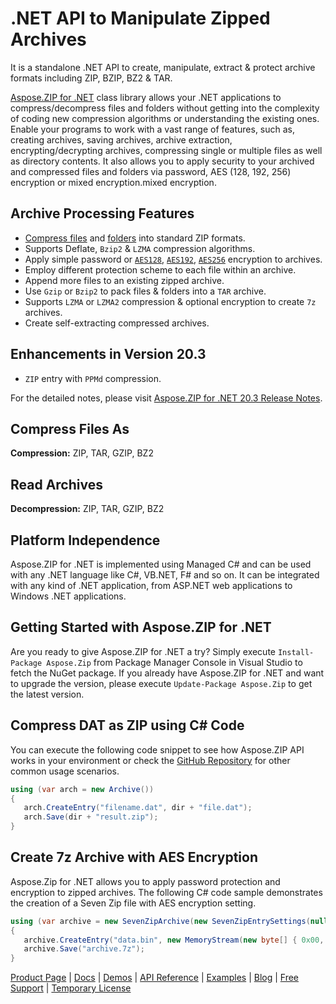 # .NET API to Manipulate Zipped Archives

It is a standalone .NET API to create, manipulate, extract & protect archive formats including ZIP, BZIP, BZ2 & TAR. 

[Aspose.ZIP for .NET](https://products.aspose.com/zip/net) class library allows your .NET applications to compress/decompress files and folders without getting into the complexity of coding new compression algorithms or understanding the existing ones. Enable your programs to work with a vast range of features, such as, creating archives, saving archives, archive extraction, encrypting/decrypting archives, compressing single or multiple files as well as directory contents. It also allows you to apply security to your archived and compressed files and folders via password, AES (128, 192, 256) encryption or mixed encryption.mixed encryption.

## Archive Processing Features

- [Compress files](https://docs.aspose.com/display/zipnet/Compressing+and+Decompressing+Files#CompressingandDecompressingFiles-CompressingFiles) and [folders](https://docs.aspose.com/display/zipnet/Compressing+and+Decompressing+Folders#CompressingandDecompressingFolders-CompressingDirectoryContents) into standard ZIP formats.
- Supports Deflate, `Bzip2` & `LZMA` compression algorithms.
- Apply simple password or [`AES128`](https://docs.aspose.com/display/zipnet/Password+Protecting+Archives#PasswordProtectingArchives-EncryptionofFileswithAES128), [`AES192`](https://docs.aspose.com/display/zipnet/Password+Protecting+Archives#PasswordProtectingArchives-EncryptionofFileswithAES192), [`AES256`](https://docs.aspose.com/display/zipnet/Password+Protecting+Archives#PasswordProtectingArchives-EncryptionofFileswithAES256) encryption to archives.
- Employ different protection scheme to each file within an archive.
- Append more files to an existing zipped archive.
- Use `Gzip` or `Bzip2` to pack files & folders into a `TAR` archive.
- Supports `LZMA` or `LZMA2` compression & optional encryption to create `7z` archives.
- Create self-extracting compressed archives.

## Enhancements in Version 20.3

- `ZIP` entry with `PPMd` compression.

For the detailed notes, please visit [Aspose.ZIP for .NET 20.3 Release Notes](https://docs.aspose.com/display/zipnet/Aspose.ZIP+for+.NET+20.3+Release+Notes).

## Compress Files As

**Compression:** ZIP, TAR, GZIP, BZ2

## Read Archives

**Decompression:** ZIP, TAR, GZIP, BZ2

## Platform Independence

Aspose.ZIP for .NET is implemented using Managed C# and can be used with any .NET language like C#, VB.NET, F# and so on. It can be integrated with any kind of .NET application, from ASP.NET web applications to Windows .NET applications. 

## Getting Started with Aspose.ZIP for .NET

Are you ready to give Aspose.ZIP for .NET a try? Simply execute `Install-Package Aspose.Zip` from Package Manager Console in Visual Studio to fetch the NuGet package. If you already have Aspose.ZIP for .NET and want to upgrade the version, please execute `Update-Package Aspose.Zip` to get the latest version.

## Compress DAT as ZIP using C# Code

You can execute the following code snippet to see how Aspose.ZIP API works in your environment or check the [GitHub Repository](https://github.com/aspose-zip/Aspose.ZIP-for-.NET) for other common usage scenarios.

```csharp
using (var arch = new Archive())
{
   arch.CreateEntry("filename.dat", dir + "file.dat");
   arch.Save(dir + "result.zip");
}
```

## Create 7z Archive with AES Encryption

Aspose.Zip for .NET allows you to apply password protection and encryption to zipped archives. The following C# code sample demonstrates the creation of a Seven Zip file with AES encryption setting.

```csharp
using (var archive = new SevenZipArchive(new SevenZipEntrySettings(null, new SevenZipAESEncryptionSettings("p@s$"))))
{
   archive.CreateEntry("data.bin", new MemoryStream(new byte[] { 0x00, 0xFF }));
   archive.Save("archive.7z");
}
```

[Product Page](https://products.aspose.com/zip/net) | [Docs](https://docs.aspose.com/display/zipnet/Home) | [Demos](https://products.aspose.app/zip/family) | [API Reference](https://apireference.aspose.com/zip/net) | [Examples](https://github.com/aspose-zip/Aspose.ZIP-for-.NET) | [Blog](https://blog.aspose.com/category/zip/) | [Free Support](https://forum.aspose.com/c/zip) | [Temporary License](https://purchase.aspose.com/temporary-license)
